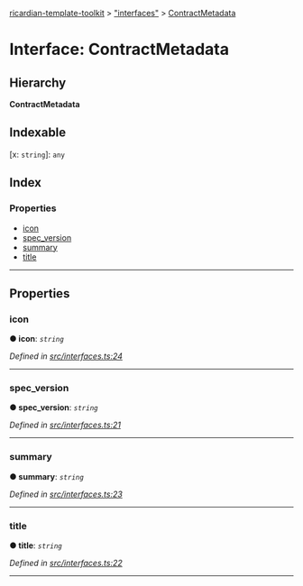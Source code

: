 [ricardian-template-toolkit](../README.md) > ["interfaces"](../modules/_interfaces_.md) > [ContractMetadata](../interfaces/_interfaces_.contractmetadata.md)

# Interface: ContractMetadata

## Hierarchy

**ContractMetadata**

## Indexable

\[x: `string`\]:&nbsp;`any`
## Index

### Properties

* [icon](_interfaces_.contractmetadata.md#icon)
* [spec_version](_interfaces_.contractmetadata.md#spec_version)
* [summary](_interfaces_.contractmetadata.md#summary)
* [title](_interfaces_.contractmetadata.md#title)

---

## Properties

<a id="icon"></a>

###  icon

**● icon**: *`string`*

*Defined in [src/interfaces.ts:24](https://github.com/EOSIO/ricardian-template-toolkit/blob/c1cccb0/src/interfaces.ts#L24)*

___
<a id="spec_version"></a>

###  spec_version

**● spec_version**: *`string`*

*Defined in [src/interfaces.ts:21](https://github.com/EOSIO/ricardian-template-toolkit/blob/c1cccb0/src/interfaces.ts#L21)*

___
<a id="summary"></a>

###  summary

**● summary**: *`string`*

*Defined in [src/interfaces.ts:23](https://github.com/EOSIO/ricardian-template-toolkit/blob/c1cccb0/src/interfaces.ts#L23)*

___
<a id="title"></a>

###  title

**● title**: *`string`*

*Defined in [src/interfaces.ts:22](https://github.com/EOSIO/ricardian-template-toolkit/blob/c1cccb0/src/interfaces.ts#L22)*

___

